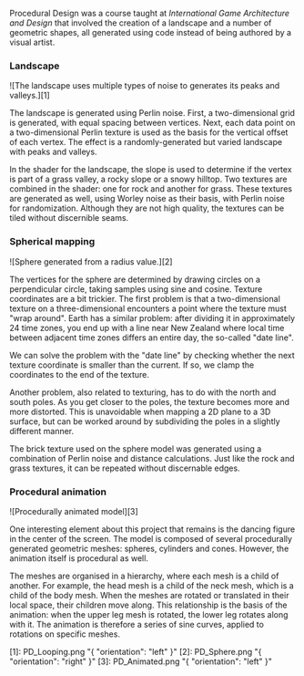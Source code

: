 Procedural Design was a course taught at _International Game Architecture and Design_ that involved the creation of a landscape and a number of geometric shapes, all generated using code instead of being authored by a visual artist.

### Landscape ###

![The landscape uses multiple types of noise to generates its peaks and valleys.][1]

The landscape is generated using Perlin noise. First, a two-dimensional grid is generated, with equal spacing between vertices. Next, each data point on a two-dimensional Perlin texture is used as the basis for the vertical offset of each vertex. The effect is a randomly-generated but varied landscape with peaks and valleys.

In the shader for the landscape, the slope is used to determine if the vertex is part of a grass valley, a rocky slope or a snowy hilltop. Two textures are combined in the shader: one for rock and another for grass. These textures are generated as well, using Worley noise as their basis, with Perlin noise for randomization. Although they are not high quality, the textures can be tiled without discernible seams.

### Spherical mapping ###

![Sphere generated from a radius value.][2]

The vertices for the sphere are determined by drawing circles on a perpendicular circle, taking samples using sine and cosine. Texture coordinates are a bit trickier. The first problem is that a two-dimensional texture on a three-dimensional encounters a point where the texture must "wrap around". Earth has a similar problem: after dividing it in approximately 24 time zones, you end up with a line near New Zealand where local time between adjacent time zones differs an entire day, the so-called "date line".

We can solve the problem with the "date line" by checking whether the next texture coordinate is smaller than the current. If so, we clamp the coordinates to the end of the texture.

Another problem, also related to texturing, has to do with the north and south poles. As you get closer to the poles, the texture becomes more and more distorted. This is unavoidable when mapping a 2D plane to a 3D surface, but can be worked around by subdividing the poles in a slightly different manner.

The brick texture used on the sphere model was generated using a combination of Perlin noise and distance calculations. Just like the rock and grass textures, it can be repeated without discernable edges.

### Procedural animation ###

![Procedurally animated model][3]

One interesting element about this project that remains is the dancing figure in the center of the screen. The model is composed of several procedurally generated geometric meshes: spheres, cylinders and cones. However, the animation itself is procedural as well.

The meshes are organised in a hierarchy, where each mesh is a child of another. For example, the head mesh is a child of the neck mesh, which is a child of the body mesh. When the meshes are rotated or translated in their local space, their children move along. This relationship is the basis of the animation: when the upper leg mesh is rotated, the lower leg rotates along with it. The animation is therefore a series of sine curves, applied to rotations on specific meshes.

[1]: PD_Looping.png "{ "orientation": "left" }"
[2]: PD_Sphere.png "{ "orientation": "right" }"
[3]: PD_Animated.png "{ "orientation": "left" }"